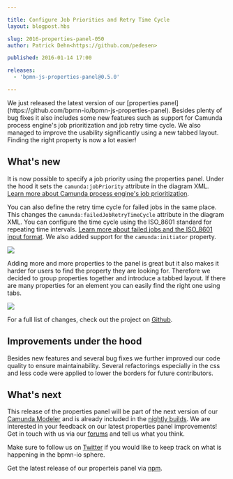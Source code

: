 ```yaml
---

title: Configure Job Priorities and Retry Time Cycle
layout: blogpost.hbs

slug: 2016-properties-panel-050
author: Patrick Dehn<https://github.com/pedesen>

published: 2016-01-14 17:00

releases:
  - 'bpmn-js-properties-panel@0.5.0'

---
```



<p class="introduction">
  We just released the latest version of our [properties panel](https://github.com/bpmn-io/bpmn-js-properties-panel). Besides plenty of bug fixes it also includes some new features such as support for Camunda process engine's job prioritization and job retry time cycle. We also managed to improve the usability significantly using a new tabbed layout. Finding the right property is now a lot easier!
</p>

<!-- continue -->

## What's new

It is now possible to specify a job priority using the properties panel. Under the hood it sets the `camunda:jobPriority` attribute in the diagram XML. [Learn more about Camunda process engine's job prioritization](http://blog.camunda.org/post/2015/08/job-prioritization-asynchronous-processing/).

You can also define the retry time cycle for failed jobs in the same place. This changes the `camunda:failedJobRetryTimeCycle` attribute in the diagram XML. You can configure the time cycle using the ISO_8601 standard for repeating time intervals. [Learn more about failed jobs and the ISO_8601 input format](https://docs.camunda.org/manual/7.4/user-guide/process-engine/the-job-executor/#failed-jobs). We also added support for the `camunda:initiator` property.

<div class="figure">
  <img src="{{ assets }}/attachments/blog/2016/002-job-config.png">
</div>

Adding more and more properties to the panel is great but it also makes it harder for users to find the property they are looking for. Therefore we decided to group properties together and introduce a tabbed layout. If there are many properties for an element you can easily find the right one using tabs.

<div class="figure">
  <img src="{{ assets }}/attachments/blog/2016/002-tabs.gif">
</div>

For a full list of changes, check out the project on [Github](https://github.com/bpmn-io/bpmn-js-properties-panel/commits/master).

## Improvements under the hood

Besides new features and several bug fixes we further improved our code quality to ensure maintainability. Several refactorings especially in the css and less code were applied to lower the borders for future contributors.

## What's next

This release of the properties panel will be part of the next version of our [Camunda Modeler](https://camunda.org/bpmn/tool/) and is already included in the [nightly builds](https://camunda.org/release/camunda-modeler/nightly/). We are interested in your feedback on our latest properties panel improvements! Get in touch with us via our [forums](https://forum.bpmn.io) and tell us what you think.

Make sure to follow us on [Twitter](https://twitter.com/bpmn_io) if you would like to keep track on what is happening in the bpmn-io sphere.

Get the latest release of our properteis panel via [npm](https://www.npmjs.com/package/bpmn-js-properties-panel).
